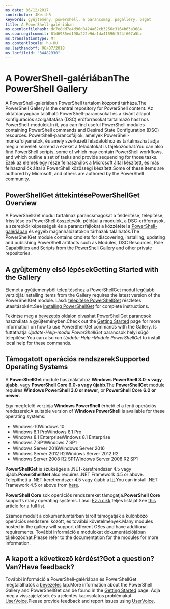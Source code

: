 ```yaml
---
ms.date: 06/12/2017
contributor: JKeithB
keywords: gyűjtemény, powershell, a parancsmag, psgallery, psget
title: A PowerShell-galériában
ms.openlocfilehash: dc7e8dd7e4d96d8424a62cb3256c3164b63a3684
ms.sourcegitcommit: 01d6985ed190a222e9da1da41596f524f607a5bc
ms.translationtype: MT
ms.contentlocale: hu-HU
ms.lasthandoff: 06/07/2018
ms.locfileid: "34482930"
---
```

# <a name="the-powershell-gallery"></a><span data-ttu-id="9bcf7-103">A PowerShell-galériában</span><span class="sxs-lookup"><span data-stu-id="9bcf7-103">The PowerShell Gallery</span></span>

<span data-ttu-id="9bcf7-104">A PowerShell-galériában PowerShell tartalom központi tárháza.</span><span class="sxs-lookup"><span data-stu-id="9bcf7-104">The PowerShell Gallery is the central repository for PowerShell content.</span></span> <span data-ttu-id="9bcf7-105">Az oktatóanyagban található PowerShell-parancsokat és a kívánt állapot konfigurációs szolgáltatása (DSC) erőforrásokat tartalmazó hasznos PowerShell-modulok.</span><span class="sxs-lookup"><span data-stu-id="9bcf7-105">In it, you can find useful PowerShell modules containing PowerShell commands and Desired State Configuration (DSC) resources.</span></span>
<span data-ttu-id="9bcf7-106">PowerShell-parancsfájlok, amelyek PowerShell-munkafolyamatok, és amely szerkezeti feladatokhoz és tartalmazhat adja meg a műveleti sorrend a ezeket a feladatokat is tájékozódhat.</span><span class="sxs-lookup"><span data-stu-id="9bcf7-106">You can also find PowerShell scripts, some of which may contain PowerShell workflows, and which outline a set of tasks and provide sequencing for those tasks.</span></span> <span data-ttu-id="9bcf7-107">Ezek az elemek egy része felhasználók a Microsoft által készített, és más felhasználók által a PowerShell közösségi készített.</span><span class="sxs-lookup"><span data-stu-id="9bcf7-107">Some of these items are authored by Microsoft, and others are authored by the PowerShell community.</span></span>

## <a name="powershellget-overview"></a><span data-ttu-id="9bcf7-108">PowerShellGet áttekintése</span><span class="sxs-lookup"><span data-stu-id="9bcf7-108">PowerShellGet Overview</span></span>

<span data-ttu-id="9bcf7-109">A PowerShellGet modul tartalmaz parancsmagokat a felderítése, telepítése, frissítése és PowerShell összetevők, például a modulok, a DSC-erőforrások, a szerepkör képességek és a parancsfájlokat a közzététel a [PowerShell-galériában](https://www.PowerShellGallery.com) és egyéb magánhálózatokon tárházak találhatók.</span><span class="sxs-lookup"><span data-stu-id="9bcf7-109">The PowerShellGet module contains cmdlets for discovering, installing, updating and publishing PowerShell artifacts such as Modules, DSC Resources, Role Capabilities and Scripts from the [PowerShell Gallery](https://www.PowerShellGallery.com) and other private repositories.</span></span>

## <a name="getting-started-with-the-gallery"></a><span data-ttu-id="9bcf7-110">A gyűjtemény első lépések</span><span class="sxs-lookup"><span data-stu-id="9bcf7-110">Getting Started with the Gallery</span></span>

<span data-ttu-id="9bcf7-111">Elemet a gyűjteményből telepítéséhez a PowerShellGet modul legújabb verzióját.</span><span class="sxs-lookup"><span data-stu-id="9bcf7-111">Installing items from the Gallery requires the latest version of the PowerShellGet module.</span></span>
<span data-ttu-id="9bcf7-112">Lásd: [telepítése PowerShellGet](installing-psget.md) részletes utasításokért.</span><span class="sxs-lookup"><span data-stu-id="9bcf7-112">See [Installing PowerShellGet](installing-psget.md) for complete instructions.</span></span>

<span data-ttu-id="9bcf7-113">Tekintse meg a [bevezetés](getting-started.md) oldalon olvashat PowerShellGet parancsok használata a gyűjteményben.</span><span class="sxs-lookup"><span data-stu-id="9bcf7-113">Check out the [Getting Started](getting-started.md) page for more information on how to use PowerShellGet commands with the Gallery.</span></span> <span data-ttu-id="9bcf7-114">Is futtathatja *Update-Help-modul PowerShellGet* parancsok helyi súgó telepítése.</span><span class="sxs-lookup"><span data-stu-id="9bcf7-114">You can also run *Update-Help -Module PowerShellGet* to install local help for these commands.</span></span>

## <a name="supported-operating-systems"></a><span data-ttu-id="9bcf7-115">Támogatott operációs rendszerek</span><span class="sxs-lookup"><span data-stu-id="9bcf7-115">Supported Operating Systems</span></span>

<span data-ttu-id="9bcf7-116">A **PowerShellGet** module használatához **Windows PowerShell 3.0-s vagy újabb**, vagy **PowerShell Core 6.0-s vagy újabb**.</span><span class="sxs-lookup"><span data-stu-id="9bcf7-116">The **PowerShellGet** module requires **Windows PowerShell 3.0 or newer**, or **PowerShell Core 6.0 or newer**.</span></span>

<span data-ttu-id="9bcf7-117">Egy megfelelő verziója **Windows PowerShell** érhető el a fenti operációs rendszerek:</span><span class="sxs-lookup"><span data-stu-id="9bcf7-117">A suitable version of **Windows PowerShell** is available for these operating systems:</span></span>

- <span data-ttu-id="9bcf7-118">Windows-10</span><span class="sxs-lookup"><span data-stu-id="9bcf7-118">Windows 10</span></span>
- <span data-ttu-id="9bcf7-119">Windows 8.1 Pro</span><span class="sxs-lookup"><span data-stu-id="9bcf7-119">Windows 8.1 Pro</span></span>
- <span data-ttu-id="9bcf7-120">Windows 8.1 Enterprise</span><span class="sxs-lookup"><span data-stu-id="9bcf7-120">Windows 8.1 Enterprise</span></span>
- <span data-ttu-id="9bcf7-121">Windows 7 SP1</span><span class="sxs-lookup"><span data-stu-id="9bcf7-121">Windows 7 SP1</span></span>
- <span data-ttu-id="9bcf7-122">Windows Server 2016</span><span class="sxs-lookup"><span data-stu-id="9bcf7-122">Windows Server 2016</span></span>
- <span data-ttu-id="9bcf7-123">Windows Server 2012 R2</span><span class="sxs-lookup"><span data-stu-id="9bcf7-123">Windows Server 2012 R2</span></span>
- <span data-ttu-id="9bcf7-124">Windows Server 2008 R2 SP1</span><span class="sxs-lookup"><span data-stu-id="9bcf7-124">Windows Server 2008 R2 SP1</span></span>

<span data-ttu-id="9bcf7-125">**PowerShellGet** is szükséges a .NET-keretrendszer 4.5 vagy újabb.</span><span class="sxs-lookup"><span data-stu-id="9bcf7-125">**PowerShellGet** also requires .NET Framework 4.5 or above.</span></span> <span data-ttu-id="9bcf7-126">Telepítheti a .NET-keretrendszer 4.5 vagy újabb a [Itt](https://msdn.microsoft.com/library/5a4x27ek.aspx).</span><span class="sxs-lookup"><span data-stu-id="9bcf7-126">You can install .NET Framework 4.5 or above from [here](https://msdn.microsoft.com/library/5a4x27ek.aspx).</span></span>

<span data-ttu-id="9bcf7-127">**PowerShell Core** sok operációs rendszereket támogatja.</span><span class="sxs-lookup"><span data-stu-id="9bcf7-127">**PowerShell Core** supports many operating systems.</span></span> <span data-ttu-id="9bcf7-128">Lásd: [Ez a cikk](https://blogs.msdn.microsoft.com/powershell/2018/01/10/powershell-core-6-0-generally-available-ga-and-supported/) teljes listáját.</span><span class="sxs-lookup"><span data-stu-id="9bcf7-128">See [this article](https://blogs.msdn.microsoft.com/powershell/2018/01/10/powershell-core-6-0-generally-available-ga-and-supported/) for a full list.</span></span>

<span data-ttu-id="9bcf7-129">Számos modult a dokumentumtárban tárolt támogatják a különböző operációs rendszerei között, és további követelmények.</span><span class="sxs-lookup"><span data-stu-id="9bcf7-129">Many modules hosted in the gallery will support different OSes and have additional requirements.</span></span> <span data-ttu-id="9bcf7-130">További információ a modulokat dokumentációjában tájékozódhat.</span><span class="sxs-lookup"><span data-stu-id="9bcf7-130">Please refer to the documentation for the modules for more information.</span></span>

## <a name="got-a-question-have-feedback"></a><span data-ttu-id="9bcf7-131">A kapott a következő kérdést?</span><span class="sxs-lookup"><span data-stu-id="9bcf7-131">Got a question?</span></span> <span data-ttu-id="9bcf7-132">Van?</span><span class="sxs-lookup"><span data-stu-id="9bcf7-132">Have feedback?</span></span>

<span data-ttu-id="9bcf7-133">További információ a PowerShell-galériában és PowerShellGet megtalálhatók a [bevezetés](getting-started.md) lap.</span><span class="sxs-lookup"><span data-stu-id="9bcf7-133">More information about the PowerShell Gallery and PowerShellGet can be found in the [Getting Started](getting-started.md) page.</span></span> <span data-ttu-id="9bcf7-134">Adja meg a visszajelzések és a jelentés kapcsolatos problémákat [UserVoice](http://windowsserver.uservoice.com/forums/301869-powershell).</span><span class="sxs-lookup"><span data-stu-id="9bcf7-134">Please provide feedback and report issues using [UserVoice](http://windowsserver.uservoice.com/forums/301869-powershell).</span></span>
